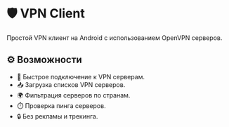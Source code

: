 # 🛡️ VPN Client

Простой VPN клиент на Android с использованием OpenVPN серверов.

## ⚙️ Возможности

- 🔄 Быстрое подключение к VPN серверам.
- 📥 Загрузка списков VPN серверов.
- 🌍 Фильтрация серверов по странам.
- ⏱️ Проверка пинга серверов.
- 🔒 Без рекламы и трекинга.